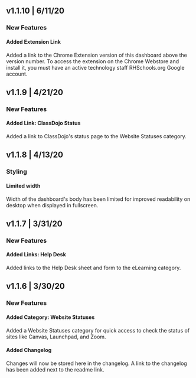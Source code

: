 ## v1.1.10 | 6/11/20

### New Features

#### Added Extension Link
Added a link to the Chrome Extension version of this dashboard above the version number. To access the extension on the Chrome Webstore and install it, you must have an active technology staff RHSchools.org Google account.


## v1.1.9 | 4/21/20

### New Features

#### Added Link: ClassDojo Status
Added a link to ClassDojo's status page to the Website Statuses category.


## v1.1.8 | 4/13/20

### Styling

#### Limited width
Width of the dashboard's body has been limited for improved readability on desktop when displayed in fullscreen.


## v1.1.7 | 3/31/20

### New Features

#### Added Links: Help Desk
Added links to the Help Desk sheet and form to the eLearning category.


## v1.1.6 | 3/30/20

### New Features

#### Added Category: Website Statuses
Added a Website Statuses category for quick access to check the status of sites like Canvas, Launchpad, and Zoom.

#### Added Changelog
Changes will now be stored here in the changelog. A link to the changelog has been added next to the readme link.